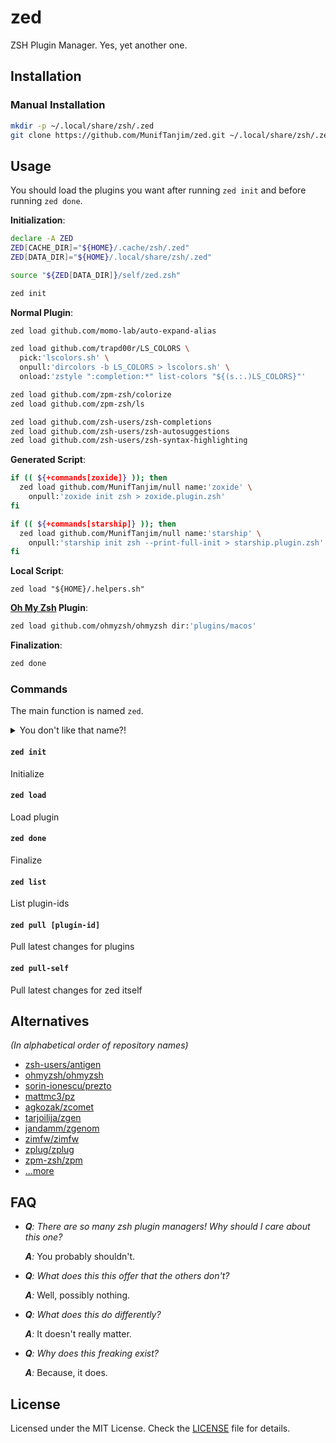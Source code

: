 # zed

ZSH Plugin Manager. Yes, yet another one.

## Installation

### Manual Installation

```sh
mkdir -p ~/.local/share/zsh/.zed
git clone https://github.com/MunifTanjim/zed.git ~/.local/share/zsh/.zed/self
```

## Usage

You should load the plugins you want after running `zed init` and before running `zed done`.

**Initialization**:

```sh
declare -A ZED
ZED[CACHE_DIR]="${HOME}/.cache/zsh/.zed"
ZED[DATA_DIR]="${HOME}/.local/share/zsh/.zed"

source "${ZED[DATA_DIR]}/self/zed.zsh"

zed init
```

**Normal Plugin**:

```sh
zed load github.com/momo-lab/auto-expand-alias

zed load github.com/trapd00r/LS_COLORS \
  pick:'lscolors.sh' \
  onpull:'dircolors -b LS_COLORS > lscolors.sh' \
  onload:'zstyle ":completion:*" list-colors "${(s.:.)LS_COLORS}"'

zed load github.com/zpm-zsh/colorize
zed load github.com/zpm-zsh/ls

zed load github.com/zsh-users/zsh-completions
zed load github.com/zsh-users/zsh-autosuggestions
zed load github.com/zsh-users/zsh-syntax-highlighting
```

**Generated Script**:

```sh
if (( ${+commands[zoxide]} )); then
  zed load github.com/MunifTanjim/null name:'zoxide' \
    onpull:'zoxide init zsh > zoxide.plugin.zsh'
fi

if (( ${+commands[starship]} )); then
  zed load github.com/MunifTanjim/null name:'starship' \
    onpull:'starship init zsh --print-full-init > starship.plugin.zsh'
fi
```

**Local Script**:

```
zed load "${HOME}/.helpers.sh"
```

**[Oh My Zsh](https://github.com/ohmyzsh/ohmyzsh) Plugin**:

```sh
zed load github.com/ohmyzsh/ohmyzsh dir:'plugins/macos'
```

**Finalization**:

```sh
zed done
```

### Commands

The main function is named `zed`.

<details>

<summary>You don't like that name?!</summary>

In case you already have another function with the same name,
for example: the [`zed` command line editor](https://github.com/zsh-users/zsh/blob/master/Functions/Misc/zed),
just set the `ZED[name]` variable to something else before
sourcing the `zed.zsh` file.

```sh
ZED[name]=zedi
```

Then `zed` will become `zedi`, and you can do:

```sh
zedi load "$HOME/darkside.sh"
```

</details>

#### `zed init`

Initialize

#### `zed load`

Load plugin

#### `zed done`

Finalize

#### `zed list`

List plugin-ids

#### `zed pull [plugin-id]`

Pull latest changes for plugins

#### `zed pull-self`

Pull latest changes for zed itself

## Alternatives

_(In alphabetical order of repository names)_

- [zsh-users/antigen](https://github.com/zsh-users/antigen)
- [ohmyzsh/ohmyzsh](https://github.com/ohmyzsh/ohmyzsh)
- [sorin-ionescu/prezto](https://github.com/sorin-ionescu/prezto)
- [mattmc3/pz](https://github.com/mattmc3/pz)
- [agkozak/zcomet](https://github.com/agkozak/zcomet)
- [tarjoilija/zgen](https://github.com/tarjoilija/zgen)
- [jandamm/zgenom](https://github.com/jandamm/zgenom)
- [zimfw/zimfw](https://github.com/zimfw/zimfw)
- [zplug/zplug](https://github.com/zplug/zplug)
- [zpm-zsh/zpm](https://github.com/zpm-zsh/zpm)
- [...more](https://github.com/unixorn/awesome-zsh-plugins#frameworks)

## FAQ

- _**Q**: There are so many zsh plugin managers! Why should I care about this one?_

  _**A**:_ You probably shouldn't.

- _**Q**: What does this this offer that the others don't?_

  _**A**:_ Well, possibly nothing.

- _**Q**: What does this do differently?_

  _**A**:_ It doesn't really matter.

- _**Q**: Why does this freaking exist?_

  _**A**:_ Because, it does.

## License

Licensed under the MIT License. Check the [LICENSE](./LICENSE) file for details.
